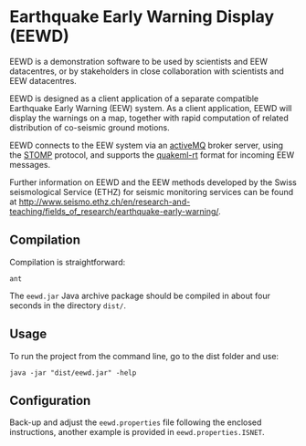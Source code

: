 # Earthquake Early Warning Display (EEWD)
EEWD is a demonstration software to be used by scientists and EEW datacentres, or by stakeholders in close collaboration with scientists and EEW datacentres. 

EEWD is designed as a client application of a separate compatible Earthquake Early Warning (EEW) system. As a client application, EEWD will display the warnings on a map, together with rapid computation of related distribution of co-seismic ground motions. 

EEWD connects to the EEW system via an [activeMQ](https://activemq.apache.org) broker server, using the [STOMP](https://stomp.github.io) protocol, and supports the [quakeml-rt](https://quake.ethz.ch/quakeml/QuakeML2.0/BasicEventDescription-RT) format for incoming EEW messages.

Further information on EEWD and the EEW methods developed by the Swiss seismological Service (ETHZ) for seismic monitoring services can be found at  http://www.seismo.ethz.ch/en/research-and-teaching/fields_of_research/earthquake-early-warning/.

## Compilation
Compilation is straightforward:
```
ant
```
The `eewd.jar` Java archive package should be compiled in about four seconds in the directory `dist/`. 

## Usage
To run the project from the command line, go to the dist folder and use:
```
java -jar "dist/eewd.jar" -help
```

## Configuration
Back-up and adjust the `eewd.properties` file following the enclosed instructions, another example is provided in `eewd.properties.ISNET`. 
